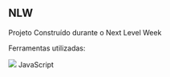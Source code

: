 NLW
-----
Projeto Construído durante o Next Level Week

Ferramentas utilizadas:
<p>
  <img src="https://miro.medium.com/max/344/1*tZHcs0d7MAG-BBcjBekZYA.png">
  JavaScript
 </p>

